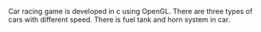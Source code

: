Car racing game is developed in c using OpenGL.
There are three types of cars with different speed.
There is fuel tank and horn system in car.
